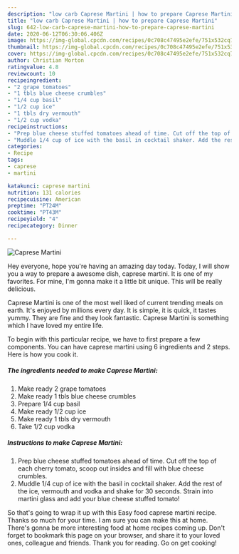 ```yaml
---
description: "low carb Caprese Martini | how to prepare Caprese Martini"
title: "low carb Caprese Martini | how to prepare Caprese Martini"
slug: 642-low-carb-caprese-martini-how-to-prepare-caprese-martini
date: 2020-06-12T06:30:06.406Z
image: https://img-global.cpcdn.com/recipes/0c708c47495e2efe/751x532cq70/caprese-martini-recipe-main-photo.jpg
thumbnail: https://img-global.cpcdn.com/recipes/0c708c47495e2efe/751x532cq70/caprese-martini-recipe-main-photo.jpg
cover: https://img-global.cpcdn.com/recipes/0c708c47495e2efe/751x532cq70/caprese-martini-recipe-main-photo.jpg
author: Christian Morton
ratingvalue: 4.8
reviewcount: 10
recipeingredient:
- "2 grape tomatoes"
- "1 tbls blue cheese crumbles"
- "1/4 cup basil"
- "1/2 cup ice"
- "1 tbls dry vermouth"
- "1/2 cup vodka"
recipeinstructions:
- "Prep blue cheese stuffed tomatoes ahead of time. Cut off the top of each cherry tomato, scoop out insides and fill with blue cheese crumbles."
- "Muddle 1/4 cup of ice with the basil in cocktail shaker. Add the rest of the ice, vermouth and vodka and shake for 30 seconds. Strain into martini glass and add your blue cheese stuffed tomato!"
categories:
- Recipe
tags:
- caprese
- martini

katakunci: caprese martini 
nutrition: 131 calories
recipecuisine: American
preptime: "PT24M"
cooktime: "PT43M"
recipeyield: "4"
recipecategory: Dinner

---
```



![Caprese Martini](https://img-global.cpcdn.com/recipes/0c708c47495e2efe/751x532cq70/caprese-martini-recipe-main-photo.jpg)

Hey everyone, hope you're having an amazing day today. Today, I will show you a way to prepare a awesome dish, caprese martini. It is one of my favorites. For mine, I'm gonna make it a little bit unique. This will be really delicious.



Caprese Martini is one of the most well liked of current trending meals on earth. It's enjoyed by millions every day. It is simple, it is quick, it tastes yummy. They are fine and they look fantastic. Caprese Martini is something which I have loved my entire life.


To begin with this particular recipe, we have to first prepare a few components. You can have caprese martini using 6 ingredients and 2 steps. Here is how you cook it.

<!--inarticleads1-->

##### The ingredients needed to make Caprese Martini:

1. Make ready 2 grape tomatoes
1. Make ready 1 tbls blue cheese crumbles
1. Prepare 1/4 cup basil
1. Make ready 1/2 cup ice
1. Make ready 1 tbls dry vermouth
1. Take 1/2 cup vodka




<!--inarticleads2-->

##### Instructions to make Caprese Martini:

1. Prep blue cheese stuffed tomatoes ahead of time. Cut off the top of each cherry tomato, scoop out insides and fill with blue cheese crumbles.
1. Muddle 1/4 cup of ice with the basil in cocktail shaker. Add the rest of the ice, vermouth and vodka and shake for 30 seconds. Strain into martini glass and add your blue cheese stuffed tomato!




So that's going to wrap it up with this Easy food caprese martini recipe. Thanks so much for your time. I am sure you can make this at home. There's gonna be more interesting food at home recipes coming up. Don't forget to bookmark this page on your browser, and share it to your loved ones, colleague and friends. Thank you for reading. Go on get cooking!

